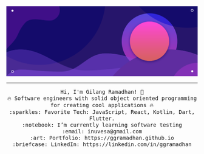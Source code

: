 <img src="https://raw.githubusercontent.com/inuvesa/inuvesa/main/bannerku.png"/>
 <hr></hr>
<p align="center">
  <samp>
    Hi, I'm Gilang Ramadhan! 👋 <br>
    🔥 Software engineers with solid object oriented programming for creating cool applications 🔥 <br>
    :sparkles: Favorite Tech: JavaScript, React, Kotlin, Dart, Flutter. <br>
    :notebook: I’m currently learning software testing  <br>
    :email:	inuvesa@gmail.com <br>
    :art: Portfolio: https://ggramadhan.github.io <br>
    :briefcase: LinkedIn: https://linkedin.com/in/ggramadhan <br>
  </samp>
</p>


<!--
**Inuvesa/inuvesa** is a ✨ _special_ ✨ repository because its `README.md` (this file) appears on your GitHub profile.

Here are some ideas to get you started:

- 🔭 I’m currently working on ...
- 🌱 I’m currently learning ...
- 👯 I’m looking to collaborate on ...
- 🤔 I’m looking for help with ...
- 💬 Ask me about ...
- 📫 How to reach me: ...
- 😄 Pronouns: ...
- ⚡ Fun fact: ...
<img src="https://raw.githubusercontent.com/ggramadhan/ggramadhan/master/Banner%20%20(1).png"/>
-->
